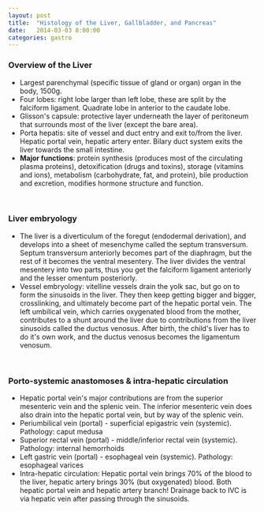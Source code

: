 ```yaml
---
layout: post
title:  "Histology of the Liver, Gallbladder, and Pancreas"
date:   2014-03-03 8:00:00
categories: gastro
---
```


### Overview of the Liver
- Largest parenchymal (specific tissue of gland or organ) organ in the body, 1500g.
- Four lobes: right lobe larger than left lobe, these are split by the falciform ligament. Quadrate lobe in anterior to the caudate lobe.
- Glisson's capsule: protective layer underneath the layer of peritoneum that surrounds most of the liver (except the bare area).
- Porta hepatis: site of vessel and duct entry and exit to/from the liver. Hepatic portal vein, hepatic artery enter. Bilary duct system exits the liver towards the small intestine.
- **Major functions**: protein synthesis (produces most of the circulating plasma proteins), detoxification (drugs and toxins), storage (vitamins and ions), metabolism (carbohydrate, fat, and protein), bile production and excretion, modifies hormone structure and function.

<span><br></span>

### Liver embryology
- The liver is a diverticulum of the foregut (endodermal derivation), and develops into a sheet of mesenchyme called the septum transversum. Septum transversum anteriorly becomes part of the diaphragm, but the rest of it becomes the ventral mesentery. The liver divides the ventral mesentery into two parts, thus you get the falciform ligament anteriorly and the lesser omentum posteriorly.
- Vessel embryology: vitelline vessels drain the yolk sac, but go on to form the sinusoids in the liver. They then keep getting bigger and bigger, crosslinking, and ultimately become part of the hepatic portal vein. The left umbilical vein, which carries oxygenated blood from the mother, contributes to a shunt around the liver due to contributions from the liver sinusoids called the ductus venosus. After birth, the child's liver has to do it's own work, and the ductus venosus becomes the ligamentum venosum. 

<span><br></span>

### Porto-systemic anastomoses & intra-hepatic circulation
- Hepatic portal vein's major contributions are from the superior mesenteric vein and the splenic vein. The inferior mesenteric vein does also drain into the hepatic portal vein, but by way of the splenic vein.
- Periumbilical vein (portal) - superficial epigastric vein (systemic). Pathology: caput medusa
- Superior rectal vein (portal) - middle/inferior rectal vein (systemic). Pathology: internal hemorrhoids
- Left gastric vein (portal) - esophageal vein (systemic). Pathology: esophageal varices
- Intra-hepatic circulation: Hepatic portal vein brings 70% of the blood to the liver, hepatic artery brings 30% (but oxygenated) blood. Both hepatic portal vein and hepatic artery branch! Drainage back to IVC is via hepatic vein after passing through the sinusoids.
